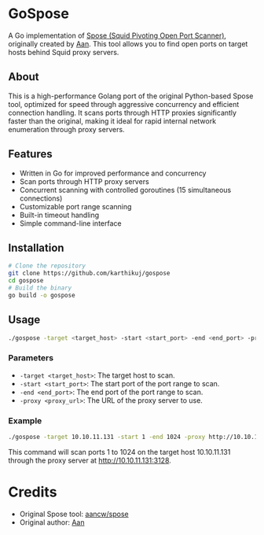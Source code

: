 # GoSpose

A Go implementation of [Spose (Squid Pivoting Open Port Scanner)](https://github.com/aancw/spose), originally created by [Aan](https://github.com/aancw). This tool allows you to find open ports on target hosts behind Squid proxy servers.

## About

This is a high-performance Golang port of the original Python-based Spose tool, optimized for speed through aggressive concurrency and efficient connection handling. It scans ports through HTTP proxies significantly faster than the original, making it ideal for rapid internal network enumeration through proxy servers.

## Features

- Written in Go for improved performance and concurrency
- Scan ports through HTTP proxy servers
- Concurrent scanning with controlled goroutines (15 simultaneous connections)
- Customizable port range scanning
- Built-in timeout handling
- Simple command-line interface

## Installation
```bash
# Clone the repository
git clone https://github.com/karthikuj/gospose
cd gospose
# Build the binary
go build -o gospose
```

## Usage

```bash
./gospose -target <target_host> -start <start_port> -end <end_port> -proxy <proxy_url>
```

### Parameters

- `-target <target_host>`: The target host to scan.
- `-start <start_port>`: The start port of the port range to scan.
- `-end <end_port>`: The end port of the port range to scan.
- `-proxy <proxy_url>`: The URL of the proxy server to use.

### Example

```bash
./gospose -target 10.10.11.131 -start 1 -end 1024 -proxy http://10.10.11.131:3128
```

This command will scan ports 1 to 1024 on the target host 10.10.11.131 through the proxy server at http://10.10.11.131:3128.

# Credits

- Original Spose tool: [aancw/spose](https://github.com/aancw/spose)
- Original author: [Aan](https://github.com/aancw)
